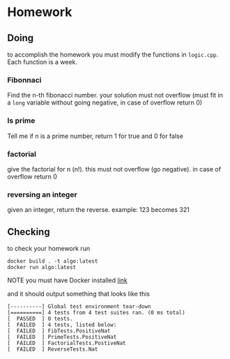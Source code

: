 # Homework
## Doing
to accomplish the homework you must modify the functions in `logic.cpp`. Each function is a week.
### Fibonnaci
Find the n-th fibonacci number. your solution must not overflow (must fit in a `long` variable without going negative, in case of overflow return 0)
### Is prime
Tell me if n is a prime number, return 1 for true and 0 for false
### factorial
give the factorial for n (n!). this must not overflow (go negative). in case of overflow return 0
### reversing an integer
given an integer, return the reverse. example: 123 becomes 321


## Checking
to check your homework run

``` shell
docker build . -t algo:latest
docker run algo:latest
```

NOTE you must have Docker installed [link](https://docs.docker.com/get-docker/)

and it should output something that looks like this

``` shell
[----------] Global test environment tear-down
[==========] 4 tests from 4 test suites ran. (0 ms total)
[  PASSED  ] 0 tests.
[  FAILED  ] 4 tests, listed below:
[  FAILED  ] FibTests.PositiveNat
[  FAILED  ] PrimeTests.PositiveNat
[  FAILED  ] FactorialTests.PostiveNat
[  FAILED  ] ReverseTests.Nat
```

